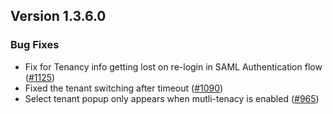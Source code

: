 ## Version 1.3.6.0

### Bug Fixes
* Fix for Tenancy info getting lost on re-login in SAML Authentication flow ([#1125](https://github.com/opensearch-project/security-dashboards-plugin/pull/1125))
* Fixed the tenant switching after timeout ([#1090](https://github.com/opensearch-project/security-dashboards-plugin/pull/1090))
* Select tenant popup only appears when mutli-tenacy is enabled ([#965](https://github.com/opensearch-project/security-dashboards-plugin/pull/965))